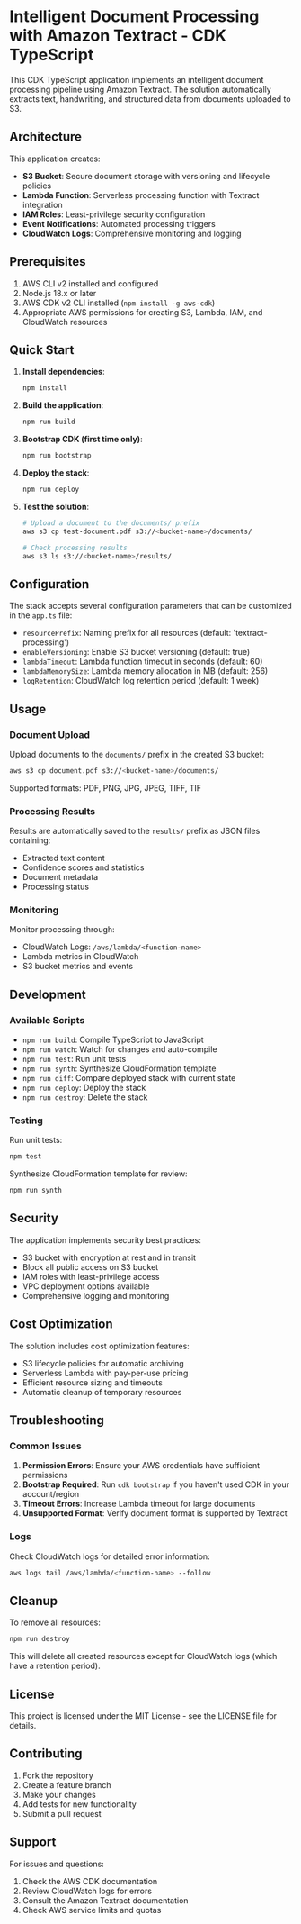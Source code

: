 # Intelligent Document Processing with Amazon Textract - CDK TypeScript

This CDK TypeScript application implements an intelligent document processing pipeline using Amazon Textract. The solution automatically extracts text, handwriting, and structured data from documents uploaded to S3.

## Architecture

This application creates:

- **S3 Bucket**: Secure document storage with versioning and lifecycle policies
- **Lambda Function**: Serverless processing function with Textract integration
- **IAM Roles**: Least-privilege security configuration
- **Event Notifications**: Automated processing triggers
- **CloudWatch Logs**: Comprehensive monitoring and logging

## Prerequisites

1. AWS CLI v2 installed and configured
2. Node.js 18.x or later
3. AWS CDK v2 CLI installed (`npm install -g aws-cdk`)
4. Appropriate AWS permissions for creating S3, Lambda, IAM, and CloudWatch resources

## Quick Start

1. **Install dependencies**:
   ```bash
   npm install
   ```

2. **Build the application**:
   ```bash
   npm run build
   ```

3. **Bootstrap CDK (first time only)**:
   ```bash
   npm run bootstrap
   ```

4. **Deploy the stack**:
   ```bash
   npm run deploy
   ```

5. **Test the solution**:
   ```bash
   # Upload a document to the documents/ prefix
   aws s3 cp test-document.pdf s3://<bucket-name>/documents/
   
   # Check processing results
   aws s3 ls s3://<bucket-name>/results/
   ```

## Configuration

The stack accepts several configuration parameters that can be customized in the `app.ts` file:

- `resourcePrefix`: Naming prefix for all resources (default: 'textract-processing')
- `enableVersioning`: Enable S3 bucket versioning (default: true)
- `lambdaTimeout`: Lambda function timeout in seconds (default: 60)
- `lambdaMemorySize`: Lambda memory allocation in MB (default: 256)
- `logRetention`: CloudWatch log retention period (default: 1 week)

## Usage

### Document Upload

Upload documents to the `documents/` prefix in the created S3 bucket:

```bash
aws s3 cp document.pdf s3://<bucket-name>/documents/
```

Supported formats: PDF, PNG, JPG, JPEG, TIFF, TIF

### Processing Results

Results are automatically saved to the `results/` prefix as JSON files containing:

- Extracted text content
- Confidence scores and statistics
- Document metadata
- Processing status

### Monitoring

Monitor processing through:

- CloudWatch Logs: `/aws/lambda/<function-name>`
- Lambda metrics in CloudWatch
- S3 bucket metrics and events

## Development

### Available Scripts

- `npm run build`: Compile TypeScript to JavaScript
- `npm run watch`: Watch for changes and auto-compile
- `npm run test`: Run unit tests
- `npm run synth`: Synthesize CloudFormation template
- `npm run diff`: Compare deployed stack with current state
- `npm run deploy`: Deploy the stack
- `npm run destroy`: Delete the stack

### Testing

Run unit tests:
```bash
npm test
```

Synthesize CloudFormation template for review:
```bash
npm run synth
```

## Security

The application implements security best practices:

- S3 bucket with encryption at rest and in transit
- Block all public access on S3 bucket
- IAM roles with least-privilege access
- VPC deployment options available
- Comprehensive logging and monitoring

## Cost Optimization

The solution includes cost optimization features:

- S3 lifecycle policies for automatic archiving
- Serverless Lambda with pay-per-use pricing
- Efficient resource sizing and timeouts
- Automatic cleanup of temporary resources

## Troubleshooting

### Common Issues

1. **Permission Errors**: Ensure your AWS credentials have sufficient permissions
2. **Bootstrap Required**: Run `cdk bootstrap` if you haven't used CDK in your account/region
3. **Timeout Errors**: Increase Lambda timeout for large documents
4. **Unsupported Format**: Verify document format is supported by Textract

### Logs

Check CloudWatch logs for detailed error information:
```bash
aws logs tail /aws/lambda/<function-name> --follow
```

## Cleanup

To remove all resources:

```bash
npm run destroy
```

This will delete all created resources except for CloudWatch logs (which have a retention period).

## License

This project is licensed under the MIT License - see the LICENSE file for details.

## Contributing

1. Fork the repository
2. Create a feature branch
3. Make your changes
4. Add tests for new functionality
5. Submit a pull request

## Support

For issues and questions:

1. Check the AWS CDK documentation
2. Review CloudWatch logs for errors
3. Consult the Amazon Textract documentation
4. Check AWS service limits and quotas